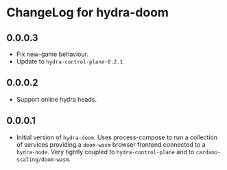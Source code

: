 # ChangeLog for hydra-doom

## 0.0.0.3

* Fix new-game behaviour.
* Update to `hydra-control-plane-0.2.1`

## 0.0.0.2

* Support online hydra heads.

## 0.0.0.1

* Initial version of `hydra-doom`. Uses process-compose to run a collection of services providing a
  `doom-wasm` browser frontend connected to a `hydra-node`. Very tightly coupled to `hydra-control-plane`
  and to `cardano-scaling/doom-wasm`.

